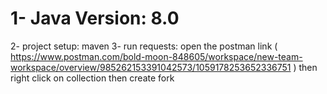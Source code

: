 # 1- Java Version: 8.0
2- project setup: maven
3- run requests: open the postman link ( https://www.postman.com/bold-moon-848605/workspace/new-team-workspace/overview/985262153391042573/1059178253652336751 )
then right click on collection then create fork
